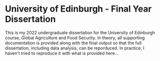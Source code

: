 # University of Edinburgh - Final Year Dissertation

This is my 2022 undergraduate dissertation for the University of Edinburgh course, Global Agriculture and Food Security. In theory, all supporting documentation is provided along with the final output so that the full dissertation, including data analysis, can be reporduced. In practice, I haven't tried to reproduce it with what is provided here...
